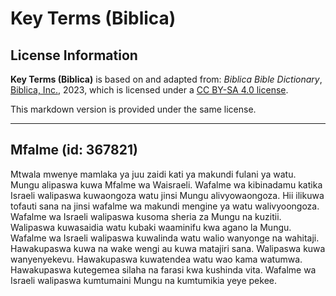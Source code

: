 # Key Terms (Biblica)

## License Information

**Key Terms (Biblica)** is based on and adapted from: _Biblica Bible Dictionary_, [Biblica, Inc.](https://www.biblica.com/), 2023, which is licensed under a [CC BY-SA 4.0 license](https://creativecommons.org/licenses/by-sa/4.0/legalcode.en).

This markdown version is provided under the same license.



--------------------------------

## Mfalme (id: 367821)

Mtwala mwenye mamlaka ya juu zaidi kati ya makundi fulani ya watu. Mungu alipaswa kuwa Mfalme wa Waisraeli. Wafalme wa kibinadamu katika Israeli walipaswa kuwaongoza watu jinsi Mungu alivyowaongoza. Hii ilikuwa tofauti sana na jinsi wafalme wa makundi mengine ya watu walivyoongoza. Wafalme wa Israeli walipaswa kusoma sheria za Mungu na kuzitii. Walipaswa kuwasaidia watu kubaki waaminifu kwa agano la Mungu. Wafalme wa Israeli walipaswa kuwalinda watu walio wanyonge na wahitaji. Hawakupaswa kuwa na wake wengi au kuwa matajiri sana. Walipaswa kuwa wanyenyekevu. Hawakupaswa kuwatendea watu wao kama watumwa. Hawakupaswa kutegemea silaha na farasi kwa kushinda vita. Wafalme wa Israeli walipaswa kumtumaini Mungu na kumtumikia yeye pekee.


